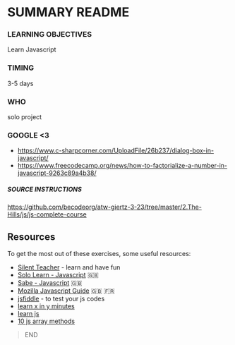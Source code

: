 # SUMMARY README

### LEARNING OBJECTIVES
Learn Javascript

### TIMING
3-5 days

### WHO
solo project

### GOOGLE <3
* https://www.c-sharpcorner.com/UploadFile/26b237/dialog-box-in-javascript/
* https://www.freecodecamp.org/news/how-to-factorialize-a-number-in-javascript-9263c89a4b38/

##### SOURCE INSTRUCTIONS
https://github.com/becodeorg/atw-giertz-3-23/tree/master/2.The-Hills/js/js-complete-course


## Resources

To get the most out of these exercises, some useful resources:

- [Silent Teacher](http://silentteacher.toxicode.fr/) - learn and have fun
- [Solo Learn - Javascript](https://www.sololearn.com/Course/JavaScript/) :uk:
- [Sabe - Javascript](https://sabe.io/classes/javascript) :uk:
- [Mozilla Javascript Guide](https://developer.mozilla.org/fr/docs/Web/JavaScript/Guide/Apropos) :uk: :fr:
- [jsfiddle](https://jsfiddle.net/) - to test your js codes
- [learn x in y minutes](https://learnxinyminutes.com/docs/javascript/)
- [learn js](http://www.learn-js.org/)
- [10 js array methods](https://dev.to/frugencefidel/10-javascript-array-methods-you-should-know-4lk3)


> END
